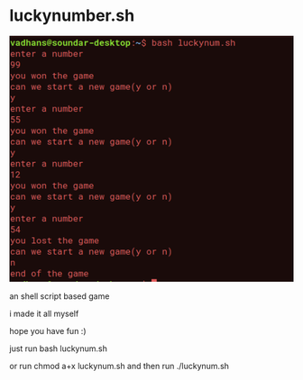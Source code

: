 # luckynumber.sh
![Screenshot](screenshot.png)

an shell script based game

i made it all myself

hope you have fun :)

just run bash luckynum.sh

or run chmod a+x luckynum.sh and then run ./luckynum.sh
